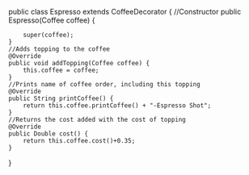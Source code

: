public class Espresso extends CoffeeDecorator {
    //Constructor
    public Espresso(Coffee coffee) {

        super(coffee);
    }
    //Adds topping to the coffee
    @Override
    public void addTopping(Coffee coffee) {
        this.coffee = coffee;
    }
    //Prints name of coffee order, including this topping
    @Override
    public String printCoffee() {
        return this.coffee.printCoffee() + "-Espresso Shot";
    }
    //Returns the cost added with the cost of topping
    @Override
    public Double cost() {
        return this.coffee.cost()+0.35;
    }
}
